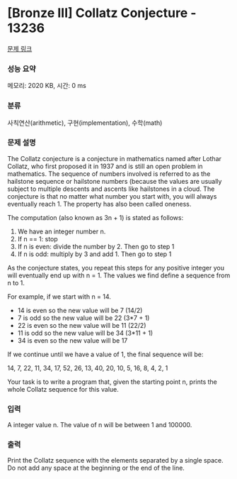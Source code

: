 # [Bronze III] Collatz Conjecture - 13236 

[문제 링크](https://www.acmicpc.net/problem/13236) 

### 성능 요약

메모리: 2020 KB, 시간: 0 ms

### 분류

사칙연산(arithmetic), 구현(implementation), 수학(math)

### 문제 설명

<p>The Collatz conjecture is a conjecture in mathematics named after Lothar Collatz, who first proposed it in 1937 and is still an open problem in mathematics.  The sequence of numbers involved is referred to as the hailstone sequence or hailstone numbers (because the values are usually subject to multiple descents and ascents like hailstones in a cloud. The conjecture is that no matter what number you start with, you will always eventually reach 1. The property has also been called oneness.</p>

<p>The computation (also known as 3n + 1) is stated as follows: </p>

<ol>
	<li>We have an integer number n.</li>
	<li>If n == 1: stop</li>
	<li>If n is even: divide the number by 2. Then go to step 1</li>
	<li>If n is odd: multiply by 3 and add 1. Then go to step 1</li>
</ol>

<p>As the conjecture states, you repeat this steps for any positive integer you will eventually end up with n = 1. The values we find define a sequence from n to 1.</p>

<p>For example, if we start with n = 14.</p>

<ul>
	<li>14 is even so the new value will be 7 (14/2)</li>
	<li>7 is odd so the new value will be 22 (3*7 + 1)</li>
	<li>22 is even so the new value will be 11 (22/2)</li>
	<li>11 is odd so the new value will be 34 (3*11 + 1)</li>
	<li>34 is even so the new value will be 17</li>
</ul>

<p>If we continue until we have a value of 1, the final sequence will be:</p>

<p>14, 7, 22, 11, 34, 17, 52, 26, 13, 40, 20, 10, 5, 16, 8, 4, 2, 1</p>

<p>Your task is to write a program that, given the starting point n, prints the whole Collatz sequence for this value.</p>

### 입력 

 <p>A integer value n. The value of n will be between 1 and 100000.</p>

### 출력 

 <p>Print the Collatz sequence with the elements separated by a single space. Do not add any space at the beginning or the end of the line.</p>

